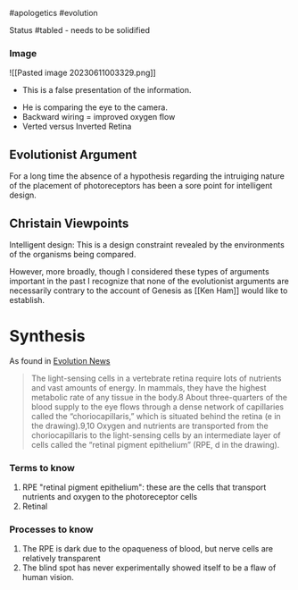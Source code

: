 #apologetics #evolution

Status #tabled - needs to be solidified
### Image
![[Pasted image 20230611003329.png]]
* This is a false presentation of the information.
- He is comparing the eye to the camera.
- Backward wiring = improved oxygen flow
- Verted versus Inverted Retina

## Evolutionist Argument
For a long time the absence of a hypothesis regarding the intruiging nature of the placement of photoreceptors has been a sore point for intelligent design.

## Christain Viewpoints
Intelligent design: This is a design constraint revealed by the environments of the organisms being compared.

However, more broadly, though I considered these types of arguments important in the past I recognize that none of the evolutionist arguments are necessarily contrary to the account of Genesis as [[Ken Ham]] would like to establish. 
# Synthesis
As found in [Evolution News](https://evolutionnews.org/2018/04/is-the-human-eye-really-evidence-against-intelligent-design/)
> The light-sensing cells in a vertebrate retina require lots of nutrients and vast amounts of energy. In mammals, they have the highest metabolic rate of any tissue in the body.8 About three-quarters of the blood supply to the eye flows through a dense network of capillaries called the “choriocapillaris,” which is situated behind the retina (e in the drawing).9,10 Oxygen and nutrients are transported from the choriocapillaris to the light-sensing cells by an intermediate layer of cells called the “retinal pigment epithelium” (RPE, d in the drawing).

### Terms to know
1. RPE "retinal pigment epithelium": these are the cells that transport nutrients and oxygen to the photoreceptor cells
2. Retinal

### Processes to know
1. The RPE is dark due to the opaqueness of blood, but nerve cells are relatively transparent
2. The blind spot has never experimentally showed itself to be a flaw of human vision.


